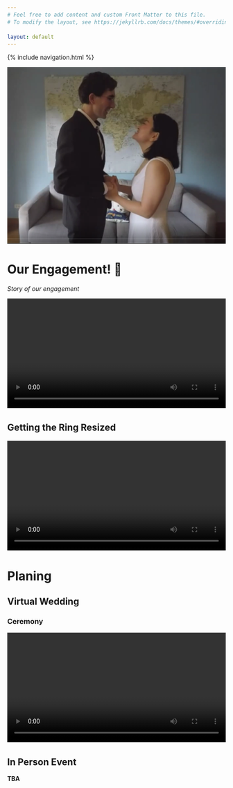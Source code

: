 ```yaml
---
# Feel free to add content and custom Front Matter to this file.
# To modify the layout, see https://jekyllrb.com/docs/themes/#overriding-theme-defaults

layout: default
---
```


{% include navigation.html %}

![Ian and Rui][IanRuiWeddingScreenCap]

# Our Engagement! 💍

_Story of our engagement_

<video id="vidEngagement1" controls preload="auto" style="width:100%">
  <source src="https://bucket.ianlovesrui.com/Engagement1.MP4" type="video/mp4">
</video>

## Getting the Ring Resized

<video id="vidEngagement2" controls preload="auto" style="width:100%">
  <source src="https://bucket.ianlovesrui.com/Engagement2.mp4" type="video/mp4">
</video>

# Planing

## Virtual Wedding

### Ceremony

<video id="vidCeremony" controls preload="auto" style="width:100%">
  <source src="https://bucket.ianlovesrui.com/Rui+%26+Ian's+Wedding+-+ceremony.mp4" type="video/mp4">
  Your browser does not support embedded video.
</video>

## In Person Event

__TBA__


[IanRuiWeddingScreenCap]: /assets/images/WeddingScreenCap_IanRui.png "Ian and Rui"